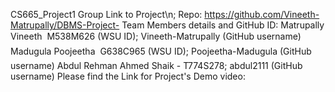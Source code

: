 CS665_Project1 Group Link to Project\n;
Repo: https://github.com/Vineeth-Matrupally/DBMS-Project- Team Members
details and GitHub ID: Matrupally Vineeth  M538M626 (WSU ID);
Vineeth-Matrupally (GitHub username) Madugula Poojeetha  G638C965 (WSU
ID); Poojeetha-Madugula (GitHub username) Abdul Rehman Ahmed Shaik -
T774S278; abdul2111 (GitHub username) Please find the Link for
Project\'s Demo video:
